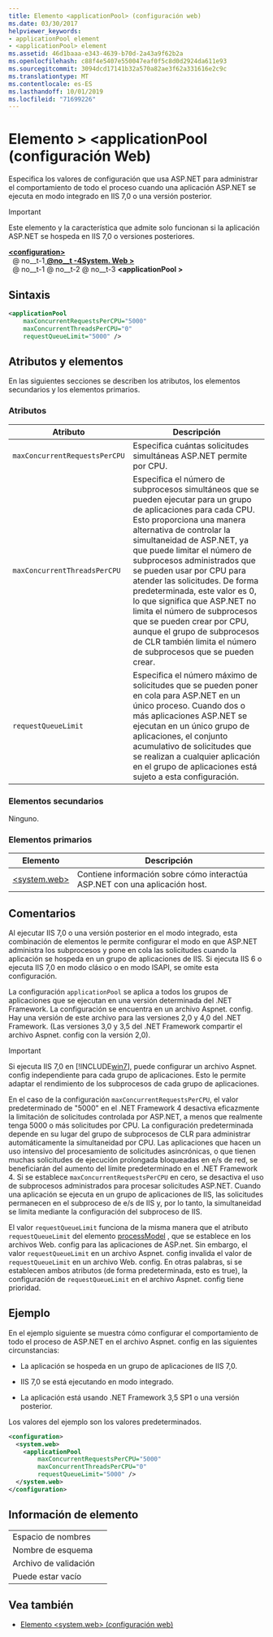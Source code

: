 ```yaml
---
title: Elemento <applicationPool> (configuración web)
ms.date: 03/30/2017
helpviewer_keywords:
- applicationPool element
- <applicationPool> element
ms.assetid: 46d1baaa-e343-4639-b70d-2a43a9f62b2a
ms.openlocfilehash: c88f4e5407e550047eaf0f5c8d0d2924da611e93
ms.sourcegitcommit: 3094dcd17141b32a570a82ae3f62a331616e2c9c
ms.translationtype: MT
ms.contentlocale: es-ES
ms.lasthandoff: 10/01/2019
ms.locfileid: "71699226"
---
```

# <a name="applicationpool-element-web-settings"></a>Elemento > \<applicationPool (configuración Web)
Especifica los valores de configuración que usa ASP.NET para administrar el comportamiento de todo el proceso cuando una aplicación ASP.NET se ejecuta en modo integrado en IIS 7,0 o una versión posterior.  
  
> [!IMPORTANT]
> Este elemento y la característica que admite solo funcionan si la aplicación ASP.NET se hospeda en IIS 7,0 o versiones posteriores.  
  
[ **\<configuration>** ](../configuration-element.md)  
&nbsp; @ no__t-1[ **@no__t -4System. Web >** ](system-web-element-web-settings.md)  
&nbsp; @ no__t-1 @ no__t-2 @ no__t-3 **\<applicationPool >**  
  
## <a name="syntax"></a>Sintaxis  
  
```xml  
<applicationPool   
    maxConcurrentRequestsPerCPU="5000"   
    maxConcurrentThreadsPerCPU="0"   
    requestQueueLimit="5000" />  
```  
  
## <a name="attributes-and-elements"></a>Atributos y elementos  

En las siguientes secciones se describen los atributos, los elementos secundarios y los elementos primarios.  
  
### <a name="attributes"></a>Atributos  
  
|Atributo|Descripción|  
|---------------|-----------------|  
|`maxConcurrentRequestsPerCPU`|Especifica cuántas solicitudes simultáneas ASP.NET permite por CPU.|  
|`maxConcurrentThreadsPerCPU`|Especifica el número de subprocesos simultáneos que se pueden ejecutar para un grupo de aplicaciones para cada CPU. Esto proporciona una manera alternativa de controlar la simultaneidad de ASP.NET, ya que puede limitar el número de subprocesos administrados que se pueden usar por CPU para atender las solicitudes. De forma predeterminada, este valor es 0, lo que significa que ASP.NET no limita el número de subprocesos que se pueden crear por CPU, aunque el grupo de subprocesos de CLR también limita el número de subprocesos que se pueden crear.|  
|`requestQueueLimit`|Especifica el número máximo de solicitudes que se pueden poner en cola para ASP.NET en un único proceso. Cuando dos o más aplicaciones ASP.NET se ejecutan en un único grupo de aplicaciones, el conjunto acumulativo de solicitudes que se realizan a cualquier aplicación en el grupo de aplicaciones está sujeto a esta configuración.|  
  
### <a name="child-elements"></a>Elementos secundarios  
 Ninguno.  
  
### <a name="parent-elements"></a>Elementos primarios  
  
|Elemento|Descripción|  
|-------------|-----------------|  
|[\<system.web>](system-web-element-web-settings.md)|Contiene información sobre cómo interactúa ASP.NET con una aplicación host.|  
  
## <a name="remarks"></a>Comentarios  

Al ejecutar IIS 7,0 o una versión posterior en el modo integrado, esta combinación de elementos le permite configurar el modo en que ASP.NET administra los subprocesos y pone en cola las solicitudes cuando la aplicación se hospeda en un grupo de aplicaciones de IIS. Si ejecuta IIS 6 o ejecuta IIS 7,0 en modo clásico o en modo ISAPI, se omite esta configuración.  
  
La configuración `applicationPool` se aplica a todos los grupos de aplicaciones que se ejecutan en una versión determinada del .NET Framework. La configuración se encuentra en un archivo Aspnet. config. Hay una versión de este archivo para las versiones 2,0 y 4,0 del .NET Framework. (Las versiones 3,0 y 3,5 del .NET Framework compartir el archivo Aspnet. config con la versión 2,0).  
  
> [!IMPORTANT]
> Si ejecuta IIS 7,0 en [!INCLUDE[win7](../../../../../includes/win7-md.md)], puede configurar un archivo Aspnet. config independiente para cada grupo de aplicaciones. Esto le permite adaptar el rendimiento de los subprocesos de cada grupo de aplicaciones.  
  
En el caso de la configuración `maxConcurrentRequestsPerCPU`, el valor predeterminado de "5000" en el .NET Framework 4 desactiva eficazmente la limitación de solicitudes controlada por ASP.NET, a menos que realmente tenga 5000 o más solicitudes por CPU. La configuración predeterminada depende en su lugar del grupo de subprocesos de CLR para administrar automáticamente la simultaneidad por CPU. Las aplicaciones que hacen un uso intensivo del procesamiento de solicitudes asincrónicas, o que tienen muchas solicitudes de ejecución prolongada bloqueadas en e/s de red, se beneficiarán del aumento del límite predeterminado en el .NET Framework 4. Si se establece `maxConcurrentRequestsPerCPU` en cero, se desactiva el uso de subprocesos administrados para procesar solicitudes ASP.NET. Cuando una aplicación se ejecuta en un grupo de aplicaciones de IIS, las solicitudes permanecen en el subproceso de e/s de IIS y, por lo tanto, la simultaneidad se limita mediante la configuración del subproceso de IIS.  
  
El valor `requestQueueLimit` funciona de la misma manera que el atributo `requestQueueLimit` del elemento [processModel](https://docs.microsoft.com/previous-versions/dotnet/netframework-4.0/7w2sway1(v=vs.100)) , que se establece en los archivos Web. config para las aplicaciones de ASP.net. Sin embargo, el valor `requestQueueLimit` en un archivo Aspnet. config invalida el valor de `requestQueueLimit` en un archivo Web. config. En otras palabras, si se establecen ambos atributos (de forma predeterminada, esto es true), la configuración de `requestQueueLimit` en el archivo Aspnet. config tiene prioridad.  
  
## <a name="example"></a>Ejemplo  

En el ejemplo siguiente se muestra cómo configurar el comportamiento de todo el proceso de ASP.NET en el archivo Aspnet. config en las siguientes circunstancias:  
  
- La aplicación se hospeda en un grupo de aplicaciones de IIS 7,0.  
  
- IIS 7,0 se está ejecutando en modo integrado.  
  
- La aplicación está usando .NET Framework 3,5 SP1 o una versión posterior.  
  
Los valores del ejemplo son los valores predeterminados.  
  
```xml  
<configuration>  
  <system.web>  
    <applicationPool   
        maxConcurrentRequestsPerCPU="5000"  
        maxConcurrentThreadsPerCPU="0"   
        requestQueueLimit="5000" />  
  </system.web>  
</configuration>  
```  
  
## <a name="element-information"></a>Información de elemento  
  
|||  
|-|-|  
|Espacio de nombres||  
|Nombre de esquema||  
|Archivo de validación||  
|Puede estar vacío||  
  
## <a name="see-also"></a>Vea también

- [Elemento \<system.web> (configuración web)](system-web-element-web-settings.md)
